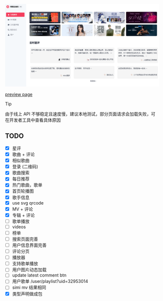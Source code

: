 ![](banner.png)

[preview page](https://nextjs-netease-music.vercel.app/)

> [!TIP]
> 由于线上 API 不够稳定且速度慢，建议本地测试，部分页面请求会加载失败，可在开发者工具中查看具体原因

## TODO

<!-- starpick avatar  -->

<!-- 97-78417250c6c92500.js:1 Error: Minified React error #482; visit https://reactjs.org/docs/error-decoder.html?invariant=482 for the full message or use the non-minified dev environment for full errors and additional helpful warnings.
    at nC (6358292e-a7d6d2e2d6935da0.js:1:29244)
    at rN (6358292e-a7d6d2e2d6935da0.js:1:41624)
    at Object.r_ [as use] (6358292e-a7d6d2e2d6935da0.js:1:41810)
    at t.use (97-78417250c6c92500.js:1:98311)
    at 746-ceac6e374c522058.js:200:10199
    at 746-ceac6e374c522058.js:200:5833
    at page-db5caa298455ebed.js:1:9647
    at 746-ceac6e374c522058.js:200:5971
    at 746-ceac6e374c522058.js:200:6175
    at o (page-db5caa298455ebed.js:1:843) -->

- [x] 星评
- [x] 歌曲 + 评论
- [x] 相似歌曲
- [x] 登录 (二维码)
- [x] 歌曲搜索
- [x] 每日推荐
- [x] 热门歌曲，歌单
- [x] 首页轮播图
- [x] 歌手信息
- [x] use svg qrcode
- [x] MV + 评论
- [x] 专辑 + 评论
- [ ] 歌单播放
- [ ] videos
- [ ] 榜单
- [ ] 搜索页面完善
- [ ] 用户信息界面完善
- [ ] 评论分页
- [ ] 播放器
- [ ] 支持歌单播放
- [ ] 用户图片动态加载
- [ ] update latest comment btn
- [ ] 用户歌单 /user/playlist?uid=32953014
- [ ] simi mv 结果相同
- [x] 类型声明做成包

<!-- - [x] [301](https://github.com/Binaryify/NeteaseCloudMusicApi/issues/961) -->
<!-- - [ ] 支持直接调用 [neteasemusicapi](https://github.com/Binaryify/NeteaseCloudMusicApi/issues/1842) -->

<!-- https://github.com/imsyy/SPlayer/blob/dev/src/api/home.js -->

<!-- ```
Error: ENOENT: no such file or directory, scandir 'D:\Workspace\react-music\.next\server\vendor-chunks\module'
``` -->
<!-- - mp3 cache -->
<!-- - 跨域问题 () -->
